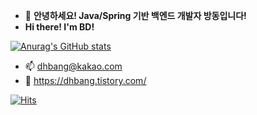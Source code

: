 - 👋 <b>안녕하세요! Java/Spring 기반 백엔드 개발자 방동입니다! </b>
- <b>Hi there! I'm BD!</b>

[![Anurag's GitHub stats](https://github-readme-stats.vercel.app/api?username=bangddong)](https://github.com/anuraghazra/github-readme-stats)


- 📫 dhbang@kakao.com
- 📄 https://dhbang.tistory.com/

<!---
johyewon/johyewon is a ✨ special ✨ repository because its `README.md` (this file) appears on your GitHub profile.
You can click the Preview link to take a look at your changes.
--->
[![Hits](https://hits.seeyoufarm.com/api/count/incr/badge.svg?url=https%3A%2F%2Fgithub.com%2Fbangddong&count_bg=%2379C83D&title_bg=%23555555&icon=&icon_color=%23E7E7E7&title=hits&edge_flat=false)](https://hits.seeyoufarm.com)
